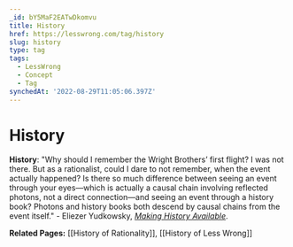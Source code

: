 ```yaml
---
_id: bY5MaF2EATwDkomvu
title: History
href: https://lesswrong.com/tag/history
slug: history
type: tag
tags:
  - LessWrong
  - Concept
  - Tag
synchedAt: '2022-08-29T11:05:06.397Z'
---
```


# History

**History**: "Why should I remember the Wright Brothers’ first flight? I was not there. But as a rationalist, could I dare to not remember, when the event actually happened? Is there so much difference between seeing an event through your eyes—which is actually a causal chain involving reflected photons, not a direct connection—and seeing an event through a history book? Photons and history books both descend by causal chains from the event itself." - Eliezer Yudkowsky, [*Making History Available*](https://www.lesswrong.com/posts/TLKPj4GDXetZuPDH5/making-history-available).

**Related Pages:** [[History of Rationality]], [[History of Less Wrong]]
